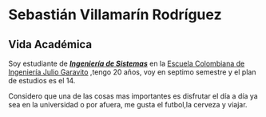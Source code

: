 
# Sebastián Villamarín Rodríguez

## Vida Académica
Soy estudiante de [**_Ingeniería de Sistemas_**](https://www.escuelaing.edu.co/es/programas/pregrado/Ingenier%C3%ADa+de+Sistemas) en la [Escuela Colombiana de Ingeniería Julio Garavito](https://www.escuelaing.edu.co/es/) ,tengo 20 años, voy en septimo semestre y el plan de estudios es el 14.

Considero que una de las cosas mas importantes es disfrutar el día a día ya sea en la universidad o por afuera, me gusta el futbol,la cerveza y viajar.
